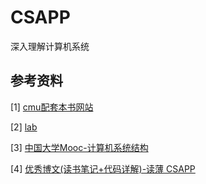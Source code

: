 # CSAPP
深入理解计算机系统

## 参考资料

[1] [cmu配套本书网站](http://csapp.cs.cmu.edu/3e/labs.html)

[2] [lab](https://www.cs.cmu.edu/~213/schedule.html)

[3] [中国大学Mooc-计算机系统结构](https://www.icourse163.org/course/HUST-1207109824)

[4] [优秀博文(读书笔记+代码详解)-读薄 CSAPP](https://wdxtub.com/csapp/thin-csapp-0/2016/04/16/)